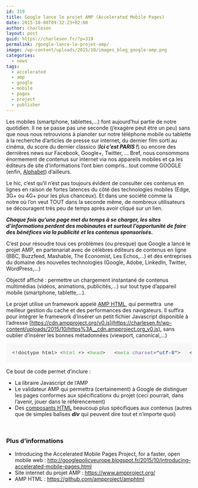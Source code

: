 ```yaml
---
id: 319
title: Google lance le projet AMP (Accelerated Mobile Pages)
date: 2015-10-08T09:32:23+02:00
author: charlesen
layout: post
guid: https://charlesen.fr/?p=319
permalink: /google-lance-le-projet-amp/
image: /wp-content/uploads/2015/10/images_blog_google-amp.png
categories:
  - news
tags:
  - accelerated
  - amp
  - google
  - mobile
  - pages
  - project
  - publisher
---
```

Les mobiles (smartphone, tablettes,&#8230;) font aujourd&rsquo;hui partie de notre quotidien. Il ne se passe pas une seconde (j&rsquo;exagère peut être un peu) sans que nous nous retrouvions à pianoter sur notre téléphone mobile ou tablette à la recherche d&rsquo;articles de presse sur internet, du dernier film sorti au cinéma, du score du dernier classico (**_Ici c&rsquo;est PARIS !_**) ou encore des dernières news sur Facebook, Google+, Twitter, &#8230; Bref, nous consommons énormement de contenus sur internet via nos appareils mobiles et ça les éditeurs de site d&rsquo;informations l&rsquo;ont bien compris&#8230;tout comme GOOGLE (enfin, [Alphabet](index.php?option=com_content&view=article&id=151:google-et-sanofi-s-attaquent-ensemble-au-diabete&catid=36&Itemid=55)) d&rsquo;ailleurs.

<!--more-->

Le hic, c&rsquo;est qu&rsquo;il n&rsquo;est pas toujours évident de consulter ces contenus en lignes en raison de fortes latences du côté des technologies mobiles (Edge, 3G+ ou 4G+ pour les plus chanceux). Et dans une société comme la notre où l&rsquo;on veut TOUT dans la seconde même, de nombreux utilisateurs se découragent très peu de temps après avoir cliqué sur un lien.

_**Chaque fois qu&rsquo;une page met du temps à se charger, les sites d&rsquo;informations perdent des mobinautes et surtout l&rsquo;opportunité de faire des bénéfices via la publicité et les contenus sponsorisés.**_

C&rsquo;est pour résoudre tous ces problèmes (ou presque) que Google a lancé le projet AMP, en partenariat avec de célèbres éditeurs de contenus en ligne (BBC, Buzzfeed, Mashable, The Economist, Les Echos,&#8230;) et des entreprises du domaine des nouvelles technologies (Google, Adobe, LinkedIn, Twitter, WordPress,&#8230;)

Objectif affiché : permettre un chargement instantané de contenus multimédias (vidéos, animations, publicités,&#8230;) sur tout type d&rsquo;appareil mobile (smartphone, tablette,&#8230;).

Le projet utilise un framework appelé <a href="https://github.com/ampproject/amphtml" target="_blank" rel="noopener">AMP HTML</a>, qui permettra  une meilleur gestion du cache et des performances des navigateurs. Il suffira pour intégrer le framework d&rsquo;insérer un petit fichier Javascript disponible à l&rsquo;adresse [https://cdn.ampproject.org/v0.js](https://charlesen.fr/wp-content/uploads/2015/10/https%3A__cdn.ampproject.org_v0.js), sans oublier d&rsquo;insérer les bonnes métadonnées (viewport, canonical,&#8230;)

<div class="highlight highlight-text-html-basic" style="margin-bottom: 16px; color: #333333; font-family: 'Helvetica Neue', Helvetica, 'Segoe UI', Arial, freesans, sans-serif; font-size: 16px; line-height: 25.6px;">
  <pre style="overflow: auto; font-family: Consolas, 'Liberation Mono', Menlo, Courier, monospace; font-size: 13.6px; margin-top: 0px; margin-bottom: 0px; line-height: 1.45; padding: 16px; background-color: #f7f7f7;">&lt;!doctype html&gt; &lt;<span class="pl-ent" style="color: #63a35c;">html</span> ⚡&gt; &lt;<span class="pl-ent" style="color: #63a35c;">head</span>&gt;   &lt;<span class="pl-ent" style="color: #63a35c;">meta</span> <span class="pl-e" style="color: #795da3;">charset</span>=<span class="pl-s" style="color: #183691;"><span class="pl-pds">"</span>utf-8<span class="pl-pds">"</span></span>&gt;   &lt;<span class="pl-ent" style="color: #63a35c;">link</span> <span class="pl-e" style="color: #795da3;">rel</span>=<span class="pl-s" style="color: #183691;"><span class="pl-pds">"</span>canonical<span class="pl-pds">"</span></span> <span class="pl-e" style="color: #795da3;">href</span>=<span class="pl-s" style="color: #183691;"><span class="pl-pds">"</span>hello-world.html<span class="pl-pds">"</span></span> &gt;   &lt;<span class="pl-ent" style="color: #63a35c;">meta</span> <span class="pl-e" style="color: #795da3;">name</span>=<span class="pl-s" style="color: #183691;"><span class="pl-pds">"</span>viewport<span class="pl-pds">"</span></span> <span class="pl-e" style="color: #795da3;">content</span>=<span class="pl-s" style="color: #183691;"><span class="pl-pds">"</span>width=device-width,initial-scale=1,minimum-scale=1,maximum-scale=1,user-scalable=no,minimal-ui<span class="pl-pds">"</span></span>&gt; <span class="pl-s1">  &lt;<span class="pl-ent" style="color: #63a35c;">script</span> <span class="pl-e" style="color: #795da3;">src</span>=<span class="pl-s" style="color: #183691;"><span class="pl-pds">"</span>https://cdn.ampproject.org/v0.js<span class="pl-pds">"</span></span> <span class="pl-e" style="color: #795da3;">async</span>&gt;&lt;/<span class="pl-ent" style="color: #63a35c;">script</span>&gt;</span> <span class="pl-s1">  &lt;<span class="pl-ent" style="color: #63a35c;">style</span>&gt;<span class="pl-ent" style="color: #63a35c;">body</span> {<span class="pl-c1" style="color: #0086b3;"><span class="pl-c1">opacity</span></span>: <span class="pl-c1" style="color: #0086b3;"></span>}&lt;/<span class="pl-ent" style="color: #63a35c;">style</span>&gt;</span>&lt;<span class="pl-ent" style="color: #63a35c;">noscript</span>&gt;<span class="pl-s1">&lt;<span class="pl-ent" style="color: #63a35c;">style</span>&gt;<span class="pl-ent" style="color: #63a35c;">body</span> {<span class="pl-c1" style="color: #0086b3;"><span class="pl-c1">opacity</span></span>: <span class="pl-c1" style="color: #0086b3;">1</span>}&lt;/<span class="pl-ent" style="color: #63a35c;">style</span>&gt;</span>&lt;/<span class="pl-ent" style="color: #63a35c;">noscript</span>&gt; &lt;/<span class="pl-ent" style="color: #63a35c;">head</span>&gt; &lt;<span class="pl-ent" style="color: #63a35c;">body</span>&gt;Hello World!&lt;/<span class="pl-ent" style="color: #63a35c;">body</span>&gt; &lt;/<span class="pl-ent" style="color: #63a35c;">html</span>&gt;</pre>
</div>

Ce bout de code permet d&rsquo;inclure :

  * La libraire Javascript de l&rsquo;AMP
  * Le validateur AMP qui permettra (certainement) à Google de distinguer les pages conformes aux spécificationx du projet (ceci pourrait, dans l&rsquo;avenir, jouer dans le référencement)
  * Des <a href="http://www.html5rocks.com/en/tutorials/webcomponents/customelements/" target="_blank" rel="noopener">composants HTML</a> beaucoup plus spécifiques aux contenus (autres que de simples balises **_div_** qui peuvent dire tout et n&rsquo;importe quoi)

&nbsp;

### Plus d&rsquo;informations

  * Introducing the Accelerated Mobile Pages Project, for a faster, open mobile web : <http://googlepolicyeurope.blogspot.fr/2015/10/introducing-accelerated-mobile-pages.html>
  * Site internet du projet AMP : <https://www.ampproject.org/>
  * AMP HTML : <https://github.com/ampproject/amphtml>